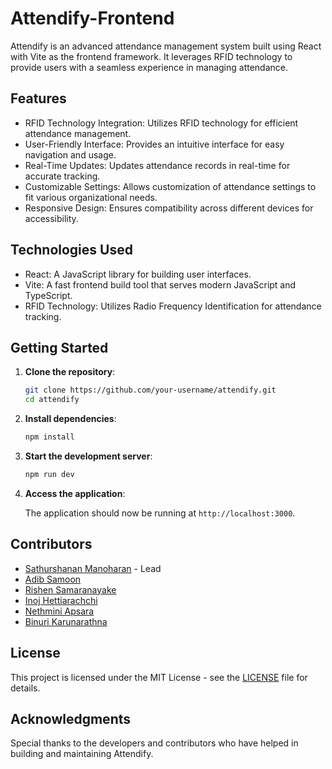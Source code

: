 # Attendify-Frontend

Attendify is an advanced attendance management system built using React with Vite as the frontend framework. It leverages RFID technology to provide users with a seamless experience in managing attendance.

## Features

- RFID Technology Integration: Utilizes RFID technology for efficient attendance management.
- User-Friendly Interface: Provides an intuitive interface for easy navigation and usage.
- Real-Time Updates: Updates attendance records in real-time for accurate tracking.
- Customizable Settings: Allows customization of attendance settings to fit various organizational needs.
- Responsive Design: Ensures compatibility across different devices for accessibility.

## Technologies Used

- React: A JavaScript library for building user interfaces.
- Vite: A fast frontend build tool that serves modern JavaScript and TypeScript.
- RFID Technology: Utilizes Radio Frequency Identification for attendance tracking.

## Getting Started

1. **Clone the repository**:

    ```bash
    git clone https://github.com/your-username/attendify.git
    cd attendify
    ```

2. **Install dependencies**:

    ```bash
    npm install
    ```

3. **Start the development server**:

    ```bash
    npm run dev
    ```

4. **Access the application**:

    The application should now be running at `http://localhost:3000`.

## Contributors

- [Sathurshanan Manoharan](https://github.com) - Lead
- [Adib Samoon](https://github.com)
- [Rishen Samaranayake](https://github.com)
- [Inoj Hettiarachchi](https://github.com)
- [Nethmini Apsara](https://github.com)
- [Binuri Karunarathna](https://github.com)

## License

This project is licensed under the MIT License - see the [LICENSE](LICENSE) file for details.

## Acknowledgments

Special thanks to the developers and contributors who have helped in building and maintaining Attendify.

